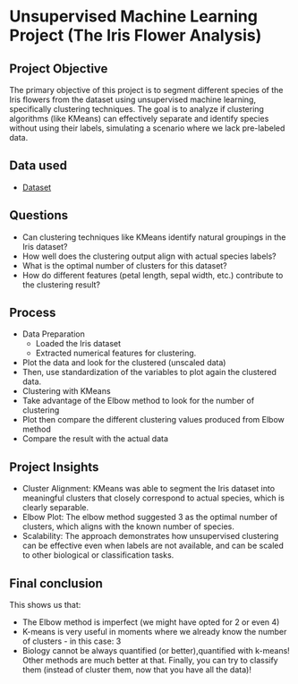 #  Unsupervised Machine Learning Project (The Iris Flower Analysis)
## Project Objective
The primary objective of this project is to segment different species of the Iris flowers from the dataset using unsupervised machine learning, specifically clustering techniques. The goal is to analyze if clustering algorithms (like KMeans) can effectively separate and identify species without using their labels, simulating a scenario where we lack pre-labeled data.
## Data used
- <a href = "https://github.com/pagonzales/Machine_Learning_Project_The_Iris_Flower_Analysis/blob/main/iris_dataset.csv">Dataset</a>
## Questions
- Can clustering techniques like KMeans identify natural groupings in the Iris dataset?
- How well does the clustering output align with actual species labels?
- What is the optimal number of clusters for this dataset?
- How do different features (petal length, sepal width, etc.) contribute to the clustering result?

## Process
- Data Preparation
  - Loaded the Iris dataset
  - Extracted numerical features for clustering.
- Plot the data and look for the clustered (unscaled data)
- Then, use standardization of the variables to plot again the clustered data.
- Clustering with KMeans
- Take advantage of the Elbow method to look for the number of clustering
- Plot then compare the different clustering values produced from Elbow method
- Compare the result with the actual data

## Project Insights
- Cluster Alignment: KMeans was able to segment the Iris dataset into meaningful clusters that closely correspond to actual species, which is clearly separable.
- Elbow Plot: The elbow method suggested 3 as the optimal number of clusters, which aligns with the known number of species.
- Scalability: The approach demonstrates how unsupervised clustering can be effective even when labels are not available, and can be scaled to other biological or classification tasks.
## Final conclusion
This shows us that:

- The Elbow method is imperfect (we might have opted for 2 or even 4)
- K-means is very useful in moments where we already know the number of clusters - in this case: 3
- Biology cannot be always quantified (or better),quantified with k-means! Other methods are much better at that.
Finally, you can try to classify them (instead of cluster them, now that you have all the data)!
